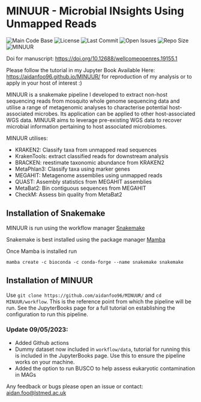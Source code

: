<!-- ![MINUUR_Logo](assets/img/logo.png) -->

# MINUUR - Microbial INsights Using Unmapped Reads

![Main Code Base](https://img.shields.io/github/languages/top/aidanfoo96/MINUUR)
![License](https://img.shields.io/badge/license-GPLv3-blue)
![Last Commit](https://img.shields.io/github/last-commit/aidanfoo96/MINUUR)
![Open Issues](https://img.shields.io/github/issues-raw/aidanfoo96/MINUUR)
![Repo Size](https://img.shields.io/github/repo-size/aidanfoo96/MINUUR)
![MINUUR](https://github.com/aidanfoo96/MINUUR/actions/workflows/run_pipeline.yml/badge.svg)

Doi for manuscript: https://doi.org/10.12688/wellcomeopenres.19155.1

Please follow the tutorial in my Jupyter Book Available Here: https://aidanfoo96.github.io/MINUUR/ for reproduction of my analysis or to apply in your host of interest :) 

MINUUR is a snakemake pipeline I developed to extract non-host sequencing reads from mosquito whole genome sequencing data and utilise a range of metagenomic analyses to characterise potential host-associated microbes. Its application can be applied to other host-associated WGS data. MINUUR aims to leverage pre-existing WGS data to recover microbial information pertaining to host associated microbiomes.

MINUUR utilises: 
- KRAKEN2: Classify taxa from unmapped read sequences
- KrakenTools: extract classified reads for downstream analysis
- BRACKEN: reestimate taxonomic abundance from KRAKEN2
- MetaPhlan3: Classify taxa using marker genes
- MEGAHIT: Metagenome assemblies using unmapped reads
- QUAST: Assembly statistics from MEGAHIT assemblies
- MetaBat2: Bin contiguous sequences from MEGAHIT
- CheckM: Assess bin quality from MetaBat2

## Installation of Snakemake
MINUUR is run using the workflow manager [Snakemake](https://snakemake.readthedocs.io/en/stable/index.html)

Snakemake is best installed using the package manager [Mamba](https://github.com/mamba-org/mamba)

Once Mamba is installed run 

`mamba create -c bioconda -c conda-forge --name snakemake snakemake`

## Installation of MINUUR
Use `git clone https://github.com/aidanfoo96/MINUUR/` and `cd MINUUR/workflow`. This is the reference point from which the pipeline will be run. See the JupyterBooks page for a full tutorial on establishing the configuration to run this pipeline. 

### Update 09/05/2023: 
- Added Github actions 
- Dummy dataset now included in `workflow/data`, tutorial for running this is included in the JupyterBooks page. Use this to ensure the pipeline works on your machine. 
- Added the option to run BUSCO to help assess eukaryotic contamination in MAGs

Any feedback or bugs please open an issue or contact: aidan.foo@lstmed.ac.uk

